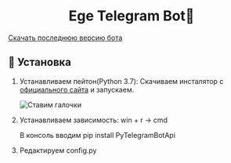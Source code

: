<h1 align="center">Ege Telegram Bot👋</h1>
<a href="https://github.com/daveusa31/TG_ege_bot/releases">Скачать последнюю версию бота</a>

## 🚀 Установка

1. Устанавливаем пейтон(Python 3.7):
	Скачиваем инсталятор с [официального сайта](https://www.python.org/ftp/python/3.7.3/python-3.7.3.exe) и запускаем.


    ![Ставим галочки](https://telegra.ph/file/eda752da317fa1fe9679d.png)




2. Устанавливаем зависимость:
	win + r -> cmd 

	В консоль вводим pip install PyTelegramBotApi

3. Редактируем config.py

